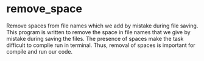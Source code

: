 # remove_space
Remove spaces from file names which we add by mistake during file saving.
This program is written to remove the space in file names that we give by mistake during saving the files.
The presence of spaces make the task difficult to complie run in terminal.
Thus, removal of spaces is important for compile and run our code.
